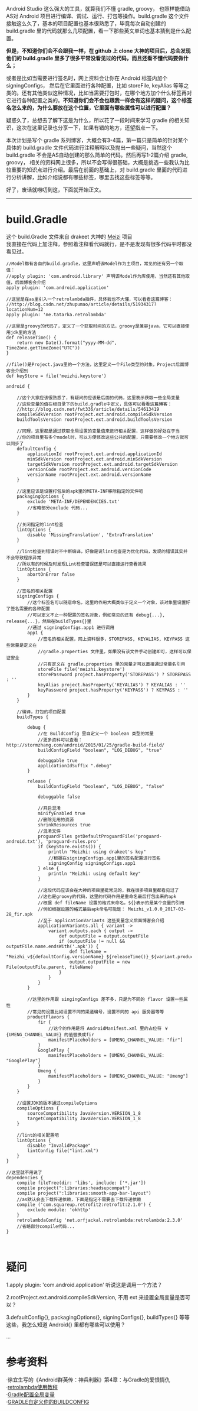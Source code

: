 Android Studio 这么强大的工具，就算我们不懂 gradle, groovy， 也照样能借助AS对 Android 项目进行编译、调试、运行、打包等操作。build.gradle 这个文件接触这么久了，基本的项目配置也基本很熟悉了，毕竟每次自动创建的 build.gradle 里的代码就那么几项配置，看一下那些英文单词也基本猜到是什么配置。  

**但是，不知道你们会不会跟我一样，在 github 上 clone 大神的项目后，总会发现他们的 build.gradle 里多了很多平常没看见过的代码，而且还看不懂代码要做什么；**  

或者是比如当需要进行签名时，网上资料会让你在 Android 标签内加个 signingConfigs， 然后在它里面进行各种配置，比如 storeFile, keyAlias 等等之类的。还有其他类似这种情况，比如当需要打包时，在哪个地方加个什么标签再对它进行各种配置之类的。**不知道你们会不会也跟我一样会有这样的疑问，这个标签名怎么来的，为什么要放在这个位置，它里面有哪些属性可以进行配置？**  

疑惑久了，总想去了解下这是为什么，所以花了一段时间来学习 gradle 的相关知识，这次在这里记录也分享一下，如果有错的地方，还望指点一下。  

本次计划是写个 gradle 系列博客，大概会有3-4篇，第一篇只是简单的针对某个具体的 build.gradle 文件代码进行注释解释以及抛出一些疑问，当然这个 build.gradle 不会是AS自动创建的那么简单的代码。然后再写1-2篇介绍 gradle, groovy， 相关的资料网上很多，所以不会写得很基础，大概是挑选一些我认为比较重要的知识点进行介绍。最后在前面的基础上，对 build.gradle 里面的代码进行分析讲解，比如介绍说都有哪些标签，哪里去找这些标签等等。  

好了，废话就唠叨到这，下面就开始正文。  

***  

# build.Gradle  
这个 build.Gradle 文件来自 drakeet 大神的 [Meizi](https://github.com/drakeet/Meizhi) 项目  
我直接在代码上加注释，参照着注释看代码就行，是不是发现有很多代码平时都没看见过。  

```  
//Model都有各自的build.gradle，这里声明该Model作为主项目，常见的还有另一个取值：
//apply plugin: 'com.android.library' 声明该Model作为库使用，当然还有其他取值，后面博客会介绍
apply plugin: 'com.android.application'

//这里是在as里引入一个retrolambda插件，具体我也不大懂，可以看看这篇博客： 
//http://blog.csdn.net/zhupumao/article/details/51934317?locationNum=12
apply plugin: 'me.tatarka.retrolambda'

//这里是groovy的代码了，定义了一个获取时间的方法，groovy是兼容java，它可以直接使用jdk里的方法
def releaseTime() {
    return new Date().format("yyyy-MM-dd", TimeZone.getTimeZone("UTC"))
}

//file()是Project.java里的一个方法，这里定义一个File类型的对象，Project后面博客会介绍到
def keyStore = file('meizhi.keystore')

android {

    //这个大家应该很熟悉了，有疑问的应该是后面的代码，这里表示获取一些全局变量
    //这些变量的值在根目录下的build.gradle中定义，具体可以看看这篇博客：
    //http://blog.csdn.net/fwt336/article/details/54613419
    compileSdkVersion rootProject.ext.android.compileSdkVersion
    buildToolsVersion rootProject.ext.android.buildToolsVersion

    //同理，这里都是通过获取全局设置的变量值来进行相关配置，这样做的好处在于当
    //你的项目里有多个model时，可以方便修改这些公共的配置，只需要修改一个地方就可以同步了
    defaultConfig {
        applicationId rootProject.ext.android.applicationId
        minSdkVersion rootProject.ext.android.minSdkVersion
        targetSdkVersion rootProject.ext.android.targetSdkVersion
        versionCode rootProject.ext.android.versionCode
        versionName rootProject.ext.android.versionName
    }

    //这里应该是设置打包后的apk里的META-INF移除指定的文件吧
    packagingOptions {
        exclude 'META-INF/DEPENDENCIES.txt'
        //省略部分exclude 代码...
    }

    //关闭指定的lint检查
    lintOptions {
        disable 'MissingTranslation', 'ExtraTranslation'
    }

    //lint检查到错误时不中断编译，好像是说lint检查是为优化代码，发现的错误其实并不会导致程序异常
    //所以有的时候及时发现Lint检查错误还是可以直接运行查看效果
    lintOptions {
        abortOnError false
    }

    //签名的相关配置
    signingConfigs {
        //这个标签名可以随意命名，这里的作用大概类似于定义一个对象，该对象里设置好了签名需要的各种配置
        //可以定义不止一种配置的签名对象，例如常见的还有 debug{...}, release{...}，然后在buildTypes{}里
        //通过 signingConfigs.app1 进行调用
        app1 {
            //签名的相关配置，网上资料很多，STOREPASS, KEYALIAS, KEYPASS 这些常量是定义在
            //gradle.properties 文件里，如果没有该文件手动创建即可，这样可以保证安全
            //只有定义在 gradle.properties 里的常量才可以直接通过常量名引用
            storeFile file('meizhi.keystore')
            storePassword project.hasProperty('STOREPASS') ? STOREPASS : ''
            keyAlias project.hasProperty('KEYALIAS') ? KEYALIAS : ''
            keyPassword project.hasProperty('KEYPASS') ? KEYPASS : ''
        }
    }

    //编译，打包的项目配置
    buildTypes {

        debug {
            //在 BuildConfig 里自定义一个 boolean 类型的常量
            //更多资料可以查看：http://stormzhang.com/android/2015/01/25/gradle-build-field/ 
            buildConfigField "boolean", "LOG_DEBUG", "true"
            
            debuggable true
            applicationIdSuffix ".debug"
        }

        release {
            buildConfigField "boolean", "LOG_DEBUG", "false"

            debuggable false
            
            //开启混淆
            minifyEnabled true
            //删除无用的资源
            shrinkResources true
            //混淆文件
            proguardFiles getDefaultProguardFile('proguard-android.txt'), 'proguard-rules.pro'
            if (keyStore.exists()) {
                println "Meizhi: using drakeet's key"
                //根据在signingConfigs.app1里的签名配置进行签名
                signingConfig signingConfigs.app1
            } else {
                println "Meizhi: using default key"
            }

            //这段代码应该会在大神的项目里挺常见的，我在很多项目里都看见过了
            //这也是groovy的代码，这里的代码作用是重命名最后打包出来的apk
            //根据 def fileName 设置的格式来命名，${}表示的是某个变量的引用
            //例如根据设置的格式最后apk命名可能是： Meizhi_v1.0.0_2017-03-28_fir.apk
            //至于 applicationVariants 这些变量含义后面博客会介绍
            applicationVariants.all { variant ->
                variant.outputs.each { output ->
                    def outputFile = output.outputFile
                    if (outputFile != null && outputFile.name.endsWith('.apk')) {
                        def fileName = "Meizhi_v${defaultConfig.versionName}_${releaseTime()}_${variant.productFlavors[0].name}.apk"
                        output.outputFile = new File(outputFile.parent, fileName)
                    }
                }
            }
        }

        //这里的作用跟 singingConfigs 差不多，只是为不同的 flavor 设置一些属性
        //常见的设置比如设置不同的渠道编号，设置不同的 api 服务器等等
        productFlavors {
            fir {
                //这个的作用是将 AndroidManifest.xml 里的占位符 ￥{UMENG_CHANNEL_VALUE} 的值替换成fir
                manifestPlaceholders = [UMENG_CHANNEL_VALUE: "fir"]
            }
            GooglePlay {
                manifestPlaceholders = [UMENG_CHANNEL_VALUE: "GooglePlay"]
            }
            Umeng {
                manifestPlaceholders = [UMENG_CHANNEL_VALUE: "Umeng"]
            }
        }
    }

    //设置JDK的版本通过compileOptions
    compileOptions {
        sourceCompatibility JavaVersion.VERSION_1_8
        targetCompatibility JavaVersion.VERSION_1_8
    }

    //lint的相关配置吧
    lintOptions {
        disable "InvalidPackage"
        lintConfig file("lint.xml")
    }
}

//这里就不用说了
dependencies {
    compile fileTree(dir: 'libs', include: ['*.jar'])
    compile project(":libraries:headsupcompat")
    compile project(":libraries:smooth-app-bar-layout")
    //as默认会去下载传递依赖，下面是指定不需要去下载传递依赖
    compile ('com.squareup.retrofit2:retrofit:2.1.0') {
        exclude module: 'okhttp'
    }
    retrolambdaConfig 'net.orfjackal.retrolambda:retrolambda:2.3.0'
    //省略部分compile代码...
}



```


# 疑问  

1.apply plugin: 'com.android.application' 听说这是调用一个方法？  

2.rootProject.ext.android.compileSdkVersion, 不用 ext 来设置全局变量是否可以？  

3.defaultConfig{}, packagingOptions{}, signingConfigs{}, buildTypes{} 等等这些，我怎么知道 Android{} 里都有哪些可以使用？  

...






# 参考资料  
·徐宜生写的《Android群英传：神兵利器》第4章：与Gradle的爱恨情仇  
·[retrolambda使用教程](http://blog.csdn.net/zhupumao/article/details/51934317?locationNum=12)  
·[Gradle配置全局变量](http://blog.csdn.net/fwt336/article/details/54613419)  
·[GRADLE自定义你的BUILDCONFIG](http://stormzhang.com/android/2015/01/25/gradle-build-field/)